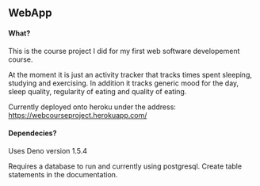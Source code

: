 ## WebApp
#### What?
This is the course project I did for my first web software developement course.

At the moment it is just an activity tracker that tracks times spent sleeping,
studying and exercising. In addition it tracks generic mood for the day, sleep quality,
regularity of eating and quality of eating.

Currently deployed onto heroku under the address: 
https://webcourseproject.herokuapp.com/
#### Dependecies?
Uses Deno version 1.5.4

Requires a database to run and currently using postgresql. Create table statements in the documentation.
